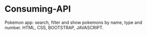 # Consuming-API

Pokemon app: search, filter and show pokemons by name, type and number.
HTML, CSS, BOOTSTRAP, JAVASCRIPT.
